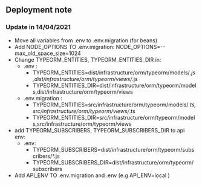 ## Deployment note
### Update in 14/04/2021
- Move all variables from .env to .env.migration (for beans)
- Add NODE_OPTIONS TO .env.migration: NODE_OPTIONS=--max_old_space_size=1024
- Change TYPEORM_ENTITIES, TYPEORM_ENTITIES_DIR in:
    -  .env  : 
        - TYPEORM_ENTITIES=dist/infrastructure/orm/typeorm/models/*.js,dist/infrastructure/orm/typeorm/views/*.js
        - TYPEORM_ENTITIES_DIR=dist/infrastructure/orm/typeorm/models,dist/infrastructure/orm/typeorm/views
    - .env.migration :
        - TYPEORM_ENTITIES=src/infrastructure/orm/typeorm/models/*.ts,src/infrastructure/orm/typeorm/views/*.ts
        - TYPEORM_ENTITIES_DIR=src/infrastructure/orm/typeorm/models,src/infrastructure/orm/typeorm/views
- add TYPEORM_SUBSCRIBERS, TYPEORM_SUBSCRIBERS_DIR to api env:
    - .env:
        - TYPEORM_SUBSCRIBERS=dist/infrastructure/orm/typeorm/subscribers/*.js
        - TYPEORM_SUBSCRIBERS_DIR=dist/infrastructure/orm/typeorm/subscribers
- Add API_ENV TO .env.migration and .env (e.g API_ENV=local )
